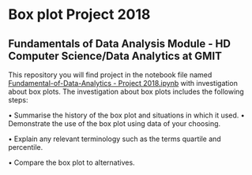 # Box plot Project 2018
## Fundamentals of Data Analysis Module - HD Computer Science/Data Analytics at GMIT

This repository you will find project in the notebook file named [Fundamental-of-Data-Analytics - Project 2018.ipynb](https://github.com/npradaschnor/Fundamental-for-Data-Analysis-Project2018/blob/master/Fundamental-of-Data-Analytics%20-%20Project%202018.ipynb) with investigation about box plots. The investigation about box plots includes the following steps: 


• Summarise the history of the box plot and situations in which it used. • Demonstrate the use of the box plot using data of your choosing. 


• Explain any relevant terminology such as the terms quartile and percentile. 


• Compare the box plot to alternatives.


